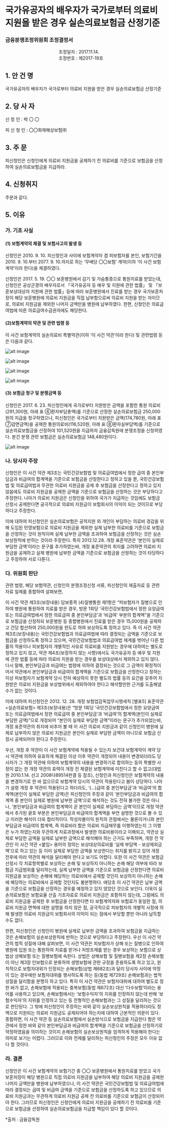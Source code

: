 # 국가유공자의 배우자가 국가로부터 의료비 지원을 받은 경우 실손의료보험금 산정기준

### 금융분쟁조정위원회 조정결정서

&nbsp;&nbsp;&nbsp;&nbsp;&nbsp;&nbsp;&nbsp;&nbsp;&nbsp;&nbsp; &nbsp;&nbsp;&nbsp;&nbsp;&nbsp;&nbsp;&nbsp;&nbsp;&nbsp;&nbsp; &nbsp;&nbsp;&nbsp;&nbsp;&nbsp;&nbsp;&nbsp;&nbsp;&nbsp;&nbsp; &nbsp;&nbsp;&nbsp;&nbsp;&nbsp;&nbsp;&nbsp;&nbsp;&nbsp;&nbsp;조정일자 : 2017.11.14.<br>&nbsp;&nbsp;&nbsp;&nbsp;&nbsp;&nbsp;&nbsp;&nbsp;&nbsp;&nbsp; &nbsp;&nbsp;&nbsp;&nbsp;&nbsp;&nbsp;&nbsp;&nbsp;&nbsp;&nbsp; &nbsp;&nbsp;&nbsp;&nbsp;&nbsp;&nbsp;&nbsp;&nbsp;&nbsp;&nbsp; &nbsp;&nbsp;&nbsp;&nbsp;&nbsp;&nbsp;&nbsp;&nbsp;&nbsp;&nbsp;조정번호 : 제2017-19호 

## 1. 안   건   명	
국가유공자의 배우자가 국가로부터 의료비 지원을 받은 경우 실손의료보험금 산정기준

## 2. 당 사 자 
신 청 인  :  박  〇  〇 
              
피 신 청 인 :  〇〇화재해상보험㈜
	
	
## 3. 주    문
피신청인은 신청인에게 의료비 지원금을 공제하기 전 의료비를 기준으로 보험금을 산정하여 실손의료보험금을 지급하라.


## 4. 신청취지
주문과 같다.



## 5. 이유
### 가. 기초 사실 
#### (1) 보험계약의 체결 및 보험사고의 발생 등
신청인은 2010. 9. 10. 피신청인과 사이에 보험계약자 겸 피보험자를 본인, 보험기간을 2010. 9. 10.부터 2077. 9. 10.까지로 하는 ‘무배당 〇〇보험’ 계약(이하 ‘이 사건 보험계약’이라 한다)을 체결하였다. 

신청인은 2017. 5. 19. 〇〇 보훈병원에서 감기 및 가슴통증으로 통원치료를 받았는데, 신청인은 공상군경의 배우자로서 「국가유공자 등 예우 및 지원에 관한 법률」 및 「보훈보상대상자 지원에 관한 법률」등에 따라 보훈병원에서 진료를 받는 경우 국가보훈처장이 해당 보훈병원에 의료비 지원금을 직접 납부함으로써 의료비 지원을 받는 자이므로, 의료비 지원금을 제외한 나머지 금액만을 병원에 납부하였다. 한편, 신청인은 의료급여법에 따른 의료급여수급권자에도 해당한다.

#### (2)보험계약의 약관 및 관련 법령 등
이 사건 보험계약의 실손의료비 특별약관(이하 ‘이 사건 약관’이라 한다) 및 관련법령 등은 다음과 같다.

![alt image](https://raw.githubusercontent.com/aijinet/bodoc-claim-contents/master/contents/images/173_1.PNG)

![alt image](https://raw.githubusercontent.com/aijinet/bodoc-claim-contents/master/contents/images/173_2.PNG)

![alt image](https://raw.githubusercontent.com/aijinet/bodoc-claim-contents/master/contents/images/173_3.PNG)

![alt image](https://raw.githubusercontent.com/aijinet/bodoc-claim-contents/master/contents/images/173_4.PNG)



<!--
< 무배당 〇〇 보험 98. 실손의료비(갱신형) 특별약관 >

**제3조 (보장내용)** 회사가 이 계약의 보험기간 중 담보종목별로 각각 보상 또는 공제하는 내용은 다음과 같습니다.



<!--
담보종목
보상하는 사항
(4)
질병통원
① 회사는 피보험자(보험대상자)가 질병으로 인하여 병원에 통원하여 치료를 받거나 처방조제를 받은 경우에는 통원의료비로서 매년 계약해당일로부터 1년을 단위로 하여 다음과 같이 외래(외래제비용, 외래수술비) 및 처방조제비를 각각 보상하여 드립니다.
-->

<!--
구분
보상한도
외래
방문 1회당 ‘국민건강보험법에서 정한 요양급여 또는 의료급여법에서 정한 의료급여 중 본인부담금’과 ‘비급여’부분의 합계액에서 <항목별 공제금액>을 차감하고 외래의 보험가입금액주)을 한도로 보상(매년 계약해당일로부터 1년간 방문 180회 한도)

주) 외래 및 처방조제비는 회(건)당 합산하여 30만원을 최고한도로 계약자가 정하는 금액으로 합니다.
<항목별 공제금액>

구분
보상한도
공제금액
외래
(외래제비용 및 외래수술비 합계)
의료법 제3조 제2항 제3호에 의한 종합병원, 병원, 치과병원, 한방병원, 요양병원
1만5천원


제4조(보상하지 않는 사항) 회사가 보상하지 않는 사항은 다음과 같습니다.

<!--
담보종목
보상하지 않는 사항
(4)질병통원
①회사는 아래의 사유를 원인으로 하여 생긴 입원의료비는 보상하여 드리지 아니합니다. 
 2. 보험수익자(보험금을 받는 자)의 고의. (이하 생략)

③ 회사는 아래의 통원의료비에 대하여는 보상하여 드리지 아니합니다. 
10. 산재보험에서 보상받는 의료비. 다만, 본인부담의료비는 제3조(담보종목별 보장내용)에 따라 보상하여 드립니다.



<붙임> 용어의 정의

용 어
정 의
보상대상의료비
실제 부담액 - 보상제외금액
수익자
보험금을 수령하는 사람


**< 상 법 >**

**제4편 보험**

**제2장 손해보험**

**제1절 통칙**

**제672조(중복보험)** ① 동일한 보험계약의 목적과 동일한 사고에 관하여 수개의 보험계약이 동시에 또는 순차로 체결된 경우에 그 보험금액의 총액이 보험가액을 초과한 때에는 보험자는 각자의 보험금액의 한도에서 연대책임을 진다. 이 경우에는 각 보험자의 보상책임은 각자의 보험금액의 비율에 따른다. (이하 생략)

**제682조(제3자에 대한 보험대위)** ① 손해가 제3자의 행위로 인하여 발생한 경우에 보험금을 지급한 보험자는 그 지급한 금액의 한도에서 그 제3자에 대한 보험계약자 또는 피보험자의 권리를 취득한다. 다만, 보험자가 보상할 보험금의 일부를 지급한 경우에는 피보험자의 권리를 침해하지 아니하는 범위에서 그 권리를 행사할 수 있다.

**제3장 인보험** 


**제1절 통칙**

**제729조(제3자에 대한 보험대위의 금지)** 보험자는 보험사고로 인하여 생긴 보험계약자 또는 보험수익자의 제3자에 대한 권리를 대위하여 행사하지 못한다. 그러나 상해보험계약의 경우에 당사자간에 다른 약정이 있는 때에는 보험자는 피보험자의 권리를 해하지 아니하는 범위 안에서 그 권리를 대위하여 행사할 수 있다. 

**제2절 생명보험**

**제730조(생명보험자의 책임)** 생명보험계약의 보험자는 피보험자의 사망, 생존, 사망과 생존에 관한 보험사고가 발생할 경우에 약정한 보험금을 지급할 책임이 있다.

**제3절 상해보험**

**제737조(상해보험자의 책임)** 상해보험계약의 보험자는 신체의 상해에 관한 보험사고가 생길 경우에 보험금액 기타의 급여를 할 책임이 있다.

**제739조(준용규정)** 상해보험에 관하여는 제732조를 제외하고 생명보험에 관한 규정을 준용한다. 

**제4절 질병보험**

**제739조의2(질병보험자의 책임)** 질병보험계약의 보험자는 피보험자의 질병에 관한 보험사고가 발생할 경우 보험금이나 그 밖의 급여를 지급할 책임이 있다.

**제739조의3(질병보험에 대한 준용규정)** 질병보험에 관하여는 그 성질에 반하지 아니하는 범위에서 생명보험 및 상해보험에 관한 규정을 준용한다.

**<국가유공자 등 예우 및 지원에 관한 법률>**

**제4조(적용 대상 국가유공자)** ① 다음 각 호의 어느 하나에 해당하는 국가유공자, 그 유족 또는 가족 (다른 법률에서 이 법에 규정된 예우 등을 받도록 규정된 사람을 포함한다)은 이 법에 따른 예우를 받는다.

   6. 공상군경(公傷軍警): 군인이나 경찰ㆍ소방 공무원으로서 국가의 수호ㆍ안전보장 또는 국민의 생명ㆍ재산 보호와 직접적인 관련이 있는 직무수행이나 교육훈련 중 상이(질병을 포함한다)를 입고 전역하거나 퇴직한 사람으로서 그 상이정도가 국가보훈처장이 실시하는 신체검사에서 상이등급으로 판정된 사람

  **제42조(진료)** ⑤ 다음 각 호의 어느 하나에 해당하는 사람에 대하여는 「한국보훈복지의료공단법」 제7조에 따른 보훈병원에서 진료한다. 이 경우 그 진료 비용은 대통령령으로 정하는 바에 따라 감면(減免)하며, 그 감면된 비용은 국가보훈처장이 예산의 범위에서 해당 보훈병원에 지급할 수 있다.

2. 국가유공자의 가족 중 배우자

**<보훈보상대상자 지원에 관한 법률>**

  제51조(진료) ⑤ 보훈보상대상자의 배우자는 「한국보훈복지의료공단법」 제7조에 따른 보훈병원에서 진료한다. 이 경우 그 진료 비용은 대통령령으로 정하는 바에 따라 감면(減免)하며, 그 감면된 비용은 국가보훈처장이 예산의 범위에서 해당 보훈병원에 지급할 수 있다. 

**<보훈보상대상자 지원에 관한 법률 시행령>**

**제63조(진료비용의 감면)** ① 보훈병원장은 법 제51조제5항에 따라 보훈보상대상자의 배우자를 진료한 경우에는 총리령으로 정하는 바에 따라 진료에 든 비용을 면제하거나 해당 비용의 60퍼센트 범위에서 감액할 수 있다.

**<보훈대상자 의료지원에 관한 규칙>**

**제6조(국가유공자의 유족 또는 가족등의 보훈병원 진료 비용 지원)**  ① 국가유공자의 유족 또는 가족등이 국가보훈관계 법령 중 의료지원과 관련된 규정에 따라 보훈병원에서 진료를 받는 경우 국가는 그 진료 비용에서 다음 각 호의 비용을 제외한 진료 비용 중 국민건강보험공단등에서 부담하는 비용을 제외한 금액에 별표 1의2에 따른 국가유공자의 유족 또는 가족등의 진료비 감면비율(이하 "대상자별 진료비 감면비율"이라 한다)을 곱한 금액을 부담한다. (이하 생략)

**[별표 1의 2] 국가유공자의 유족 또는 가족 등의 진료비 감면 비율 (제6조 제1항 관련)**


국가유공자의 유족 또는 가족 등
진료비 감면비율
2. 「국가유공자 등 예우 및 지원에 관한 법률」 제4조제1항 제7호·제8호·제13호·제18호에 따른 무공수훈자·보국수훈자·4·19혁명공로자·국가사회발전 특별공로자, 같은 법 제5조에 따른 국가유공자의 배우자 또는 유족. (이하 생략)
100분의 60

**<의료급여법>**

**제3조(수급권자)** 이 법에 따른 수급권자는 다음 각 호와 같다. 

5.「독립유공자예우에 관한 법률」, 「국가유공자 등 예우 및 지원에 관한 법률」 및 「보훈보상대상자 지원에 관한 법률」의 적용을 받고 있는 사람과 그 가족으로서 국가보훈처장이 의료급여가 필요하다고 추천한 사람 중에서 보건복지부장관이 의료급여가 필요하다고 인정한 사람
-->


#### (3) 보험금 청구 및 분쟁금액 등

신청인은 2017. 6. 23. 피신청인에게 국가로부터 지원받은 금액을 포함한 통원 의료비(291,300원, 아래 표 ⑥환자부담총액)를 기준으로 산정한 실손의료보험금 250,000원의 지급을 청구하였으나, 피신청인은 국가로부터 지원받은 금액(174,780원, 아래 표 ⑦감면금액)을 공제한 통원의료비(116,520원, 아래 표 ⑧환자실부담액)를 기준으로 실손의료보험금을 산정하여 101,520원을 지급하자 금융감독원에 분쟁조정을 신청하였다. 본건 분쟁 관련 보험금은 실손의료보험금 148,480원이다. 


![alt image](https://raw.githubusercontent.com/aijinet/bodoc-claim-contents/master/contents/images/173_5.PNG)

<!--
<신청인의 의료비 영수증>

항목
급여
비급여
금액산정내용
일부본인부담
전액본인부담
본인부담
공단부담금
진찰료
…
…
…
…
⑤ 진료비총액(①+②+③+④)
477,984
입원료
…
…
…
…
⑥ 환자부담총액(①+③+④)
291,300
…


⑦ 감면금액
174,780
합  계
① 2,000
② 186,684
③ 0
④ 289,300
⑧ 환자실부담액(⑥-⑦)
116,520
-->

### 나. 당사자 주장

신청인은 이 사건 약관 제3조는 국민건강보험법 및 의료급여법에서 정한 급여 중 본인부담금과 비급여의 합계액을 기준으로 보험금을 산정한다고 정하고 있을 뿐, 국민건강보험법 및 의료급여법과 무관한 의료비 지원금을 공제 후 보험금을 산정한다고 정하고 있지 않음에도 의료비 지원금을 공제한 금액을 기준으로 보험금을 산정하는 것은 부당하다고 주장한다. 나아가 의료비 지원금은 신청인을 위하여 국가가 지급하는 것임에도 보험금 산정시 공제한다면 궁극적으로 의료비 지원금이 보험회사의 이익이 되는 것이므로 부당하다고 주장한다.

이에 대하여 피신청인은 실손의료보험은 공적지원 외 개인이 부담하는 의료비 경감을 위해 도입된 민영보험으로 의료비 지원금을 제외한 실제 납부한 의료비를 기준으로 보험금을 산정하는 것이 원칙이며 실제 납부한 금액을 초과하여 보험금을 산정하는 것은 실손보상원칙에 반하는 것이라 주장한다. 특히 2012.12.28. 개정 표준약관은 ‘본인이 실제로 부담한 금액’이라는 문구를 추가하였는바, 개정 표준약관의 취지를 고려하면 의료비 지원금을 공제하고 실제 병원에 납부한 금액을 기준으로 보험금을 산정하는 것이 타당하다고 주장하여 서로 다툰다.

### 다. 위원회 판단

관련 법령, 해당 보험약관, 신청인의 분쟁조정신청 서류, 피신청인의 제출자료 등 관련 자료 일체를 종합하여 살펴보면,

이 사건 약관 제3조(보장내용) 담보종목 (4)질병통원 제1항은 “피보험자가 질병으로 인하여 병원에 통원하여 치료를 받은 경우, 방문 1회당 ‘국민건강보험법에서 정한 요양급여 또는 의료급여법에서 정한 의료급여 중 본인부담금’과 ‘비급여’ 부분의 합계액”을 기준으로 보험금을 산정하되 보훈병원 등 종합병원에서 진료를 받은 경우 15,000원을 공제하고 건당 합산하여 250,000원을 한도로 하여 보상하도록 정하고 있다. 즉 이 사건 약관 제3조(보장내용)는 국민건강보험법과 의료급여법에 따라 결정되는 금액을 기준으로 보험금을 산정하도록 정하고 있으며, 국민건강보험법과 의료급여법 체계를 벗어난 다른 법률의 적용이나 피보험자의 개별적인 사유로 의료비를 지원받는 경우에 대하여는 별도로 정하고 있지 않고, 약관 제4조(보장하지 않는 사항)에서도 국가유공자 등 예우 및 지원에 관한 법률 등에 따라 의료비 지원을 받는 경우를 보상대상에서 제외하고 있지 않다. 다시 말해, 본인부담금과 비급여는 법령에 의하여 결정되는 것으로 그 금액이 확정적이어서 약관에서 본인부담금과 비급여의 합계액을 기준으로 보험금을 산정한다고 정하는 이상 피보험자가 보험계약 당시 전혀 예상하지 못한 별도의 법률 등의 요건을 갖추어 지원받은 의료비 지원금을 보상범위에서 제외하여야 한다고 해석할만한 근거를 도출해낼 수가 없는 것이다.

이에 대하여 피신청인은 2012. 12. 28. 개정 보험업감독업무시행세칙 [별표5] 표준약관 <실손의료보험> 제3조(보장내용)은 “방문 1회당 ‘국민건강보험법에서 정한 요양급여 또는 의료급여법에서 정한 의료급여 중 본인부담금’과 ‘비급여’의 합계액(본인이 실제로 부담한 금액)”으로 개정되어 “본인이 실제로 부담한 금액”이라는 문구가 추가되었는바, 개정 표준약관의 취지에 비추어 볼 때 이 사건 의료비 지원금과 같이 신청인이 병원에 실제로 납부하지 않은 의료비 지원금은 본인이 실제로 부담한 금액이 아니므로 보험금 산정시 공제되어야 한다고 주장한다. 

우선, 개정 후 약관이 이 사건 보험계약에 적용될 수 있는지 보건대 보험계약이 계약 당시 약관에 의하여 유효하게 체결된 이상 이후 약관이 개정되어 내용이 변경되더라도 당사자가 그 개정 약관에 의하여 보험계약의 내용을 변경하기로 합의하는 등의 특별한 사정이 없는 한 개정 약관의 효력이 개정 전 체결된 보험계약에 미친다고 할 수 없고(대법원 2010.1.14. 선고 2008다89514판결 등 참조), 신청인과 피신청인은 보험계약의 내용을 변경하기로 한 바 없으므로 보험계약 당시의 약관이 적용된다고 봄이 상당하다. 나아가 설령 개정 후 약관이 적용된다고 하더라도, ‘(…)급여 중 본인부담금’과 ‘비급여’의 합계액(본인이 실제로 부담한 금액)은 피신청인의 주장과 같이 ‘본인부담금과 비급여의 합계액 중 본인이 실제로 병원에 납부한 금액’으로 해석하는 것도 전혀 불가한 것은 아니나, ‘본인부담금과 비급여의 합계액이 곧 본인이 실제로 부담하는 금액’이므로 개정 약관에서 추가된 괄호 부분은 본인부담금과 비급여의 합계액을 부연 설명한 것으로 볼 수 있고 이러한 해석이 더욱 합리적이다. 작성자불이익 원칙의 관점에서는 물론이거니와 본인부담금과 비급여의 합계액, 즉 의료비라 함은 의료비 지급채무를 이행하였는지 그 이행은 누가 하였는지와 무관하게 치료과정에서 발생한 의료비용이라고 이해되고, 약관상 실제로 부담한 금액을 실제로 납부한 금액으로 해석해야 하는 근거도 부족하며, 개정 전 약관인 이 사건 약관 <붙임> 용어의 정의는 보상대상의료비를 ‘실제 부담액 - 보상제외금액’으로 하고 있는 등 이미 실제로 부담한 금액을 보상한다는 취지를 밝히고 있어 개정 전후에 따라 약관의 해석을 달리해야 한다고 보기도 어렵다. 또한 이 사건 약관은 보험금 산정시 각 치료항목별로 보상하는 손해 및 보상하지 아니하는 손해 해당 여부에 따라 보험금 지급범위를 달리하는데, 실제 납부한 금액을 기준으로 보험금을 산정한다면 의료비 지원금을 보상하는 손해에 해당하는 의료비에서 공제할 것인지 보상하지 아니하는 손해에 해당하는 의료비에서 공제할 것인지도 불분명하다. 애당초 이 사건 약관은 납부 금액을 기준으로 보험금을 산정하는 경우를 예정하고 있지 않았던 것으로 보인다. 더욱이 실손의료보험은 보험요율 산출 기초자료로 의료비 지원금은 포함하지 않는데, 그럼에도 의료비 지원금을 공제한 후 보험금을 산정한다면 타 보험계약자와 보험료가 동일한 점, 의료비 지원금 면책에 대한 설명을 하지 않은 점, 궁극적으로 피보험자의 개별적 사정에 의해 발생한 의료비 지원금이 보험회사의 이익이 되는 점에서 부당할 뿐만 아니라 납득할 수도 없다.

한편, 피신청인은 신청인이 병원에 실제로 납부한 금액을 초과하여 보험금을 지급하는 것은 손해보험의 실손보상원칙에 반하는 것으로 부당하다고 주장한다. 우선 이 사건 약관의 법적 성질에 대해 살펴보면, 이 사건 약관은 피보험자가 상해 또는 질병으로 인하여 병원에 입원 또는 통원하여 치료를 받거나 처방조제를 받는 경우 보상하는 보험으로 상법상 상해보험 또는 질병보험에 속한다. 상법은 상해보험 및 질병보험을 제2장 손해보험이 아닌 제3장 인보험으로 분류하여 생명보험에 관한 규정을 준용하도록 하고 있고, 원칙적으로 보험자대위가 인정되는 손해보험(상법 제682조)과 달리 당사자 사이에 약정이 있는 경우에만 보험자대위를 행사하도록 하는 등(동법 제729조) 손해보험과는 법적 성질을 달리함을 분명히 하고 있다. 특히 이 사건 약관은 보험자대위에 대하여 별도로 정한 바가 없고, 손해보험에 적용되는 중복보험(동법 제672조) 대신 ‘다수보험’이라는 용어를 사용하고 있으며, 손해보험에서는 ‘보험수익자’의 지위를 인정하지 않는데 반해 ‘보험수익자’의 지위를 인정하고 있는 등 전형적인 손해보험과는 그 성질을 달리하는 것으로 판단된다. 그 밖에 피신청인이 주장하는 바와 같이 실손보상원칙을 적용하더라도 정액으로 지원되는 의료비 지원금도 공제되어야 하는지에 대하여 근본적인 의문이 있다. 종합하면, 이 사건 약관 등 실손의료보험에서 실손방식으로 보험금을 지급한다 함은 약관에서 정한 바와 같이 본인부담금과 비급여의 합계액을 기준으로 보험금을 산정하기로 약정하였음을 의미하는 것이지 손해보험의 실손보상원칙을 엄격하게 적용해야 한다는 의미로 보기는 어렵다. 그러므로 이와 전제를 달리하는 피신청인의 주장은 모두 이유 없다 할 것이다.

### 라. 결론

신청인은 이 사건 보험계약의 보험기간 중 〇〇 보훈병원에서 통원치료를 받았고 국가보훈처장이 해당 병원으로 직접 의료비 지원금을 납부하여 해당 의료비 지원금을 공제한 나머지 금액만을 병원에 납부하였으나, 이 사건 약관은 국민건강보험법 및 의료급여법에 따라 결정되는 급여 및 비급여 금액을 기준으로 보험금을 산정하도록 하고 있으므로 의료비 지원금과는 무관하게 의료비 지원금 공제 전 의료비를 기준으로 보험금이 산정되어야 한다. 그러므로 피신청인은 신청인에게 의료비 지원금을 공제하기 전 의료비를 기준으로 보험금을 산정하여 실손의료보험금을 지급할 책임이 있다 할 것이다.

*출처 : 금융감독원

